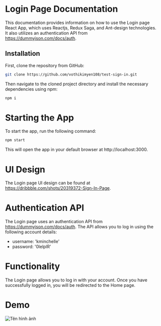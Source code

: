 # Login Page Documentation

This documentation provides information on how to use the Login page React App, which uses Reactjs, Redux Saga, and Ant-design technologies. It also utilizes an authentication API from https://dummyjson.com/docs/auth.

## Installation

First, clone the repository from GitHub:

```bash
git clone https://github.com/vothikimyen108/test-sign-in.git
```
Then navigate to the cloned project directory and install the necessary dependencies using npm:
```bash
npm i
```
# Starting the App
To start the app, run the following command:
```bash
npm start
```
This will open the app in your default browser at http://localhost:3000.

# UI Design
The Login page UI design can be found at https://dribbble.com/shots/20319372-Sign-In-Page.

# Authentication API
The Login page uses an authentication API from https://dummyjson.com/docs/auth. The API allows you to log in using the following account details:

- username: 'kminchelle'
- password: '0lelplR'
# Functionality
The Login page allows you to log in with your account. Once you have successfully logged in, you will be redirected to the Home page.

# Demo

![Tên hình ảnh](https://img.upanh.tv/2023/05/12/Untitled.png)
